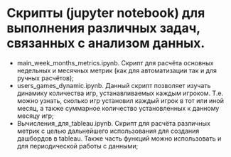 # Скрипты (jupyter notebook) для выполнения различных задач, связанных с анализом данных.
- main_week_months_metrics.ipynb. Скрипт для расчёта основных недельных и месячных метрик (как для автоматизации так и для ручных расчётов);
- users_games_dynamic.ipynb. Данный скрипт позволяет изучать динамику количества игр, устанавливаемых каждым игроком. Т.е. можно узнать, сколько игр установил каждый игрок в тот или иной месяц, а также суммарное количество установленных к данному месяцу игр;
- Вычисления_для_tableau.ipynb. Скрипт для расчёта различных метрик с целью дальнейшего использования для создания дашбордов в tableau. Также часть функций можно использовать и для периодической работы с данными;
